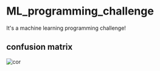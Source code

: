 # ML_programming_challenge

It's a machine learning programming challenge!

## confusion matrix
![cor](https://user-images.githubusercontent.com/62132206/117428710-9c402680-af26-11eb-97b5-bd7953c1a57e.png)

